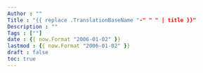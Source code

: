 ```yaml
---
Author : ""
Title : "{{ replace .TranslationBaseName "-" " " | title }}"
Description : ""
Tags : [""]
date : {{ now.Format "2006-01-02" }}
lastmod : {{ now.Format "2006-01-02" }}
draft : false
toc: true
---
```


